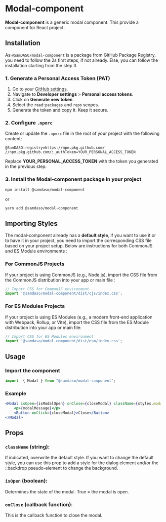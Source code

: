 # Modal-component

**Modal-component** is a generic modal component. This provide a component for React project.

## Installation

As `@SamDASO/modal-component` is a package from GitHub Package Registry, you need to follow the 2s first steps, if not already. Else, you can follow the installation starting from the step 3.

### 1. Generate a Personal Access Token (PAT)

1. Go to your [GitHub settings](https://github.com/settings/tokens).
2. Navigate to **Developer settings** > **Personal access tokens**.
3. Click on **Generate new token**.
4. Select the `read:packages` and `repo` scopes.
5. Generate the token and copy it. Keep it secure.

### 2. Configure `.npmrc`

Create or update the `.npmrc` file in the root of your project with the following content:

```plaintext
@SamDASO:registry=https://npm.pkg.github.com/
//npm.pkg.github.com/:_authToken=YOUR_PERSONAL_ACCESS_TOKEN
```

Replace **YOUR_PERSONAL_ACCESS_TOKEN** with the token you generated in the previous step.

### 3. Install the **Modal-component** package in your project

```bash
npm install @samdaso/modal-component
```
or 
```bash
yarn add @samdaso/modal-component
```

## Importing Styles

The modal-component already has a **default style**, if you want to use it or to have it in your project, you need to import the corresponding CSS file based on your project setup. Below are instructions for both CommonJS and ES Module environments :

### For CommonJS Projects

If your project is using CommonJS (e.g., Node.js), import the CSS file from the CommonJS distribution into your app or main file :

```javascript
// Import CSS for CommonJS environment
import '@samdaso/modal-component/dist/cjs/index.css';
```

### For ES Modules Projects

If your project is using ES Modules (e.g., a modern front-end application with Webpack, Rollup, or Vite), import the CSS file from the ES Module distribution into your app or main file:

```javascript
// Import CSS for ES Modules environment
import '@samdaso/modal-component/dist/esm/index.css';
```

## Usage

### **Import the component**
```javascript
import  { Modal } from "@samdaso/modal-component";
```

### Example
```jsx
<Modal isOpen={isModalOpen} onClose={closeModal} className={styles.modal}>
    <p>{modalMessage}</p>
    <Button onClick={closeModal}>Close</Button>
</Modal>
```
## Props

### `className` (string):
If indicated, overwrite the default style. If you want to change the default style, you can use this prop to add a style for the dialog element and/or the ::backdrop pseudo-element to change the background. 

### `isOpen` (boolean):
Determines the state of the modal. 
True = the modal is open.

### `onClose` (callback function):
 This is the callback function to close the modal.


